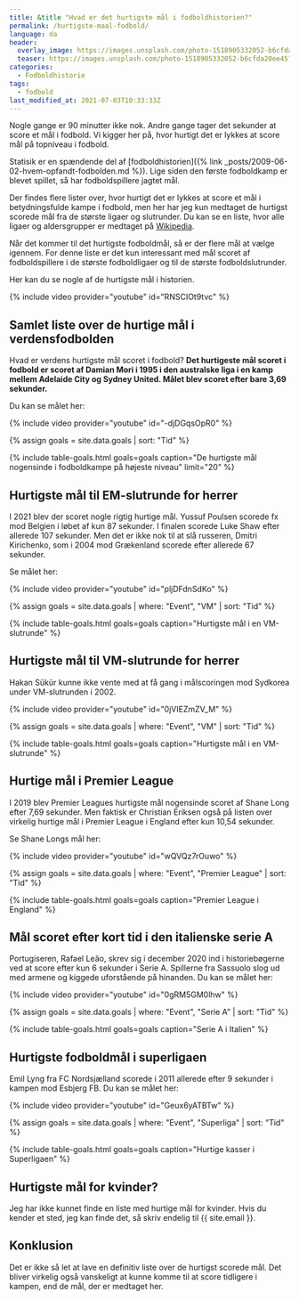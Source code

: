 ```yaml
---
title: &title "Hvad er det hurtigste mål i fodboldhistorien?"
permalink: /hurtigste-maal-fodbold/
language: da
header:
  overlay_image: https://images.unsplash.com/photo-1518905332052-b6cfda20ee45?ixid=MnwxMjA3fDB8MHxwaG90by1wYWdlfHx8fGVufDB8fHx8&ixlib=rb-1.2.1&auto=format&fit=crop&h=600&w=1200&q=10
  teaser: https://images.unsplash.com/photo-1518905332052-b6cfda20ee45?ixid=MnwxMjA3fDB8MHxwaG90by1wYWdlfHx8fGVufDB8fHx8&ixlib=rb-1.2.1&auto=format&fit=crop&h=300&w=400&q=10
categories:
  - Fodboldhistorie
tags:
  - fodbold
last_modified_at: 2021-07-03T10:33:33Z
---
```


Nogle gange er 90 minutter ikke nok. Andre gange tager det sekunder at score et mål i fodbold. Vi kigger her på, hvor hurtigt det er lykkes at score mål på topniveau i fodbold.

Statisik er en spændende del af [fodboldhistorien]({% link _posts/2009-06-02-hvem-opfandt-fodbolden.md %}). Lige siden den første fodboldkamp er blevet spillet, så har fodboldspillere jagtet mål.

Der findes flere lister over, hvor hurtigt det er lykkes at score et mål i betydningsfulde kampe i fodbold, men her har jeg kun medtaget de hurtigst scorede mål fra de største ligaer og slutrunder. Du kan se en liste, hvor alle ligaer og aldersgrupper er medtaget på [Wikipedia](https://en.wikipedia.org/wiki/Fastest_goals_in_association_football).

Når det kommer til det hurtigste fodboldmål, så er der flere mål at vælge igennem. For denne liste er det kun interessant med mål scoret af fodboldspillere i de største fodboldligaer og til de største fodboldslutrunder.

Her kan du se nogle af de hurtigste mål i historien.

{% include video provider="youtube" id="RNSCIOt9tvc" %}

## Samlet liste over de hurtige mål i verdensfodbolden

Hvad er verdens hurtigste mål scoret i fodbold? **Det hurtigeste mål scoret i fodbold er scoret af Damian Mori i 1995 i den australske liga i en kamp mellem Adelaide City og Sydney United. Målet blev scoret efter bare 3,69 sekunder.**

Du kan se målet her:

{% include video provider="youtube" id="-djDGqsOpR0" %}

{% assign goals = site.data.goals | sort: "Tid" %}

{% include table-goals.html goals=goals caption="De hurtigste mål nogensinde i fodboldkampe på højeste niveau" limit="20" %}

## Hurtigste mål til EM-slutrunde for herrer

I 2021 blev der scoret nogle rigtig hurtige mål. Yussuf Poulsen scorede fx mod Belgien i løbet af kun 87 sekunder. I finalen scorede Luke Shaw efter allerede 107 sekunder. Men det er ikke nok til at slå russeren, Dmitri Kirichenko, som i 2004 mod Grækenland scorede efter allerede 67 sekunder.

Se målet her:

{% include video provider="youtube" id="pljDFdnSdKo" %}

{% assign goals = site.data.goals | where: "Event", "VM" | sort: "Tid" %}

{% include table-goals.html goals=goals caption="Hurtigste mål i en VM-slutrunde" %}

## Hurtigste mål til VM-slutrunde for herrer

Hakan Sükür kunne ikke vente med at få gang i målscoringen mod Sydkorea under VM-slutrunden i 2002.

{% include video provider="youtube" id="0jVIEZmZV_M" %}

{% assign goals = site.data.goals | where: "Event", "VM" | sort: "Tid" %}

{% include table-goals.html goals=goals caption="Hurtigste mål i en VM-slutrunde" %}

## Hurtige mål i Premier League

I 2019 blev Premier Leagues hurtigste mål nogensinde scoret af Shane Long efter 7,69 sekunder. Men faktisk er Christian Eriksen også på listen over virkelig hurtige mål i Premier League i England efter kun 10,54 sekunder.

Se Shane Longs mål her:

{% include video provider="youtube" id="wQVQz7rOuwo" %}

{% assign goals = site.data.goals | where: "Event", "Premier League" | sort: "Tid" %}

{% include table-goals.html goals=goals caption="Premier League i England" %}

## Mål scoret efter kort tid i den italienske serie A

Portugiseren, Rafael Leão, skrev sig i december 2020 ind i historiebøgerne ved at score efter kun 6 sekunder i Serie A. Spillerne fra Sassuolo slog ud med armene og kiggede uforstående på hinanden. Du kan se målet her:

{% include video provider="youtube" id="0gRM5GM0lhw" %}

{% assign goals = site.data.goals | where: "Event", "Serie A" | sort: "Tid" %}

{% include table-goals.html goals=goals caption="Serie A i Italien" %}

## Hurtigste fodboldmål i superligaen

Emil Lyng fra FC Nordsjælland scorede i 2011 allerede efter 9 sekunder i kampen mod Esbjerg FB. Du kan se målet her:

{% include video provider="youtube" id="Geux6yATBTw" %}

{% assign goals = site.data.goals | where: "Event", "Superliga" | sort: "Tid" %}

{% include table-goals.html goals=goals caption="Hurtige kasser i Superligaen" %}

## Hurtigste mål for kvinder?

Jeg har ikke kunnet finde en liste med hurtige mål for kvinder. Hvis du kender et sted, jeg kan finde det, så skriv endelig til {{ site.email }}.

## Konklusion

Det er ikke så let at lave en definitiv liste over de hurtigst scorede mål. Det bliver virkelig også vanskeligt at kunne komme til at score tidligere i kampen, end de mål, der er medtaget her.
